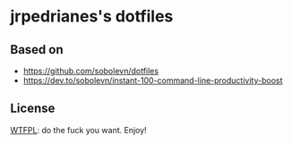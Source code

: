 jrpedrianes's dotfiles
======================

Based on
--------
 - https://github.com/sobolevn/dotfiles
 - https://dev.to/sobolevn/instant-100-command-line-productivity-boost

License
-------
[WTFPL](https://en.wikipedia.org/wiki/WTFPL): do the fuck you want. Enjoy!
